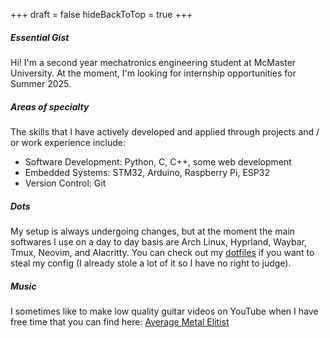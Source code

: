 +++
draft = false
hideBackToTop = true
+++


##### Essential Gist
Hi! I'm a second year mechatronics engineering student at McMaster University. At the moment, I'm looking for internship opportunities for Summer 2025.

##### Areas of specialty
The skills that I have actively developed and applied through projects and / or work experience include:
- Software Development: Python, C, C++, some web development
- Embedded Systems: STM32, Arduino, Raspberry Pi, ESP32
- Version Control: Git

##### Dots
My setup is always undergoing changes, but at the moment the main softwares I use on a day to day basis are Arch Linux, Hyprland,
Waybar, Tmux, Neovim, and Alacritty. You can check out my [dotfiles](https://github.com/BigBoiChickenNugget/dotfiles)
if you want to steal my config (I already stole a lot of it so I have no right to judge).

##### Music
I sometimes like to make low quality guitar videos on YouTube when I have free time that you can find here: [Average Metal Elitist](https://www.youtube.com/@AverageMetalElitist/featured)
